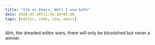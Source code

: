 ```yaml
---
title: "Vim vs Emacs, Well I use both"
date: 2020-07-26T11:56:38+05:30
tags: [editor, code, vim, emacs]
---
```


Ahh, the dreaded editor wars, there will only be bloodshed but never a winner.

